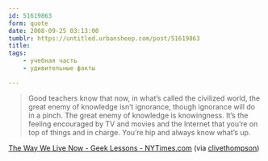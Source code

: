 ```yaml
---
id: 51619863
form: quote
date: 2008-09-25 03:13:00
tumblr: https://untitled.urbansheep.com/post/51619863
title: 
tags:
    - учебная часть
    - удивительные факты

---
```


<blockquote>
Good teachers know that now, in what’s called the civilized world, the great enemy of knowledge isn’t ignorance, though ignorance will do in a pinch. The great enemy of knowledge is knowingness. It’s the feeling encouraged by TV and movies and the Internet that you’re on top of things and in charge. You’re hip and always know what’s up.
</blockquote>

<a href="http://www.nytimes.com/2008/09/21/magazine/21wwln-lede-t.html?pagewanted=2&amp;_r=1&amp;ref=magazine">The Way We Live Now - Geek Lessons - NYTimes.com</a> (via <a href="http://clivethompson.tumblr.com/post/51453939/good-teachers-know-that-now-in-whats-called-the">clivethompson</a>)
